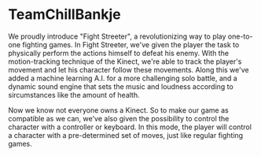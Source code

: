 # TeamChillBankje

We proudly introduce "Fight Streeter", a revolutionizing way to play one-to-one fighting games. In Fight Streeter, we've given the player
the task to physically perform the actions himself to defeat his enemy. With the motion-tracking technique of the Kinect, we're able
to track the player's movement and let his character follow these movements. Along this we've added a machine learning A.I. for a more
challenging solo battle, and a dynamic sound engine that sets the music and loudness according to sircumstances like the amount of health.

Now we know not everyone owns a Kinect. So to make our game as compatible as we can, we've also given the possibility to control 
the character with a controller or keyboard. In this mode, the player will control a character with a pre-determined set of moves, just
like regular fighting games.
